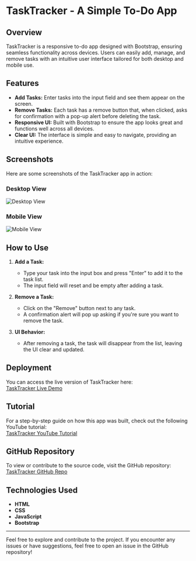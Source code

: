 # TaskTracker - A Simple To-Do App

## Overview

TaskTracker is a responsive to-do app designed with Bootstrap, ensuring seamless functionality across devices. Users can easily add, manage, and remove tasks with an intuitive user interface tailored for both desktop and mobile use.

## Features

- **Add Tasks:** Enter tasks into the input field and see them appear on the screen.
- **Remove Tasks:** Each task has a remove button that, when clicked, asks for confirmation with a pop-up alert before deleting the task.
- **Responsive UI:** Built with Bootstrap to ensure the app looks great and functions well across all devices.
- **Clear UI:** The interface is simple and easy to navigate, providing an intuitive experience.

## Screenshots

Here are some screenshots of the TaskTracker app in action:

### Desktop View
![Desktop View](https://github.com/user-attachments/assets/c382b157-c1c2-490b-a754-43eb54f9a142)

### Mobile View
![Mobile View](https://github.com/user-attachments/assets/acf04d55-775c-474c-8ec5-5270fedebc70)


## How to Use

1. **Add a Task:** 
   - Type your task into the input box and press "Enter" to add it to the task list.
   - The input field will reset and be empty after adding a task.
  
2. **Remove a Task:** 
   - Click on the "Remove" button next to any task.
   - A confirmation alert will pop up asking if you're sure you want to remove the task.

3. **UI Behavior:** 
   - After removing a task, the task will disappear from the list, leaving the UI clear and updated.

## Deployment

You can access the live version of TaskTracker here:  
[TaskTracker Live Demo](https://zayanmustafa.github.io/TaskTracker/)

## Tutorial

For a step-by-step guide on how this app was built, check out the following YouTube tutorial:  
[TaskTracker YouTube Tutorial](https://youtu.be/WuLt_92LzqI?si=N6zBUPxOWAYJCtpd)

## GitHub Repository

To view or contribute to the source code, visit the GitHub repository:  
[TaskTracker GitHub Repo](https://github.com/ZayanMustafa/TaskTracker/)

## Technologies Used

- **HTML**
- **CSS**
- **JavaScript**
- **Bootstrap**


---

Feel free to explore and contribute to the project. If you encounter any issues or have suggestions, feel free to open an issue in the GitHub repository!
